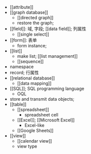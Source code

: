 - [[attribute]]
- [[graph database]]
    - [[directed graph]]
    - restore the graph;
- [[field]]: 域, 字段; [[data field]]; 列属性
    - [[single select]]
- [[form]]: 表单
    - form instance;
- [[list]]
    - make list; [[list management]]
    - [[sequence]]
- namespace
- record; 行属性
- [[relational database]]
    - [[data mapping]]
- [[SQL]]; SQL programming language
    - OQL
- store and transmit data objects;
- [[table]]
    - [[spreadsheet]]
        - spreadsheet cell
    - [[Excel]]; [[Microsoft Excel]]
        - Excel-like
    - [[Google Sheets]]
- [[view]]
    - [[calendar view]]
    - view type
